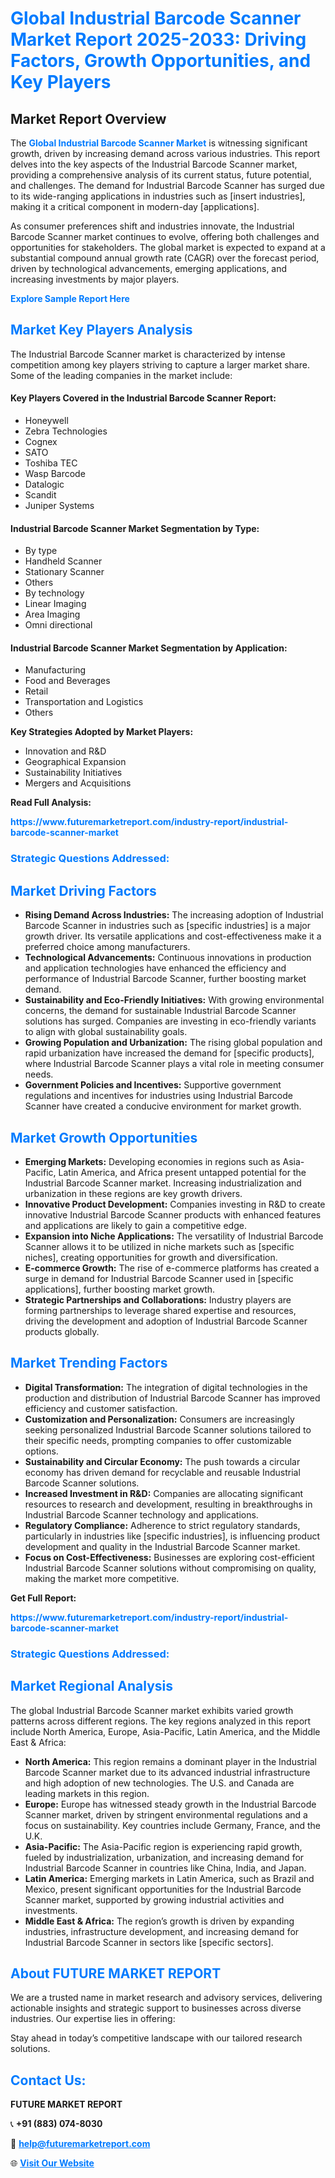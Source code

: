 <h1 style="color: #007BFF;">Global Industrial Barcode Scanner Market Report 2025-2033: Driving Factors, Growth Opportunities, and Key Players</h1>

<section id="overview">
<h2>Market Report Overview</h2>
<p>The <a href="https://www.futuremarketreport.com/industry-report/industrial-barcode-scanner-market" style="color: #007BFF; text-decoration: none;"><strong>Global Industrial Barcode Scanner Market</strong></a> is witnessing significant growth, driven by increasing demand across various industries. This report delves into the key aspects of the Industrial Barcode Scanner market, providing a comprehensive analysis of its current status, future potential, and challenges. The demand for Industrial Barcode Scanner has surged due to its wide-ranging applications in industries such as [insert industries], making it a critical component in modern-day [applications].</p>
<p>As consumer preferences shift and industries innovate, the Industrial Barcode Scanner market continues to evolve, offering both challenges and opportunities for stakeholders. The global market is expected to expand at a substantial compound annual growth rate (CAGR) over the forecast period, driven by technological advancements, emerging applications, and increasing investments by major players.</p>
</section>

<section id="overview">
<p><a href="https://www.futuremarketreport.com/request-sample/reportId=100940" style="color: #007BFF; text-decoration: none;"><strong>Explore Sample Report Here</strong></a></p>
</section>

<section id="key-players">
<h2 style="color: #007BFF;">Market Key Players Analysis</h2>
<p>The Industrial Barcode Scanner market is characterized by intense competition among key players striving to capture a larger market share. Some of the leading companies in the market include:</p>
<h4>Key Players Covered in the Industrial Barcode Scanner Report:</h4>
<ul><li>Honeywell</li><li>Zebra Technologies</li><li>Cognex</li><li>SATO</li><li>Toshiba TEC</li><li>Wasp Barcode</li><li>Datalogic</li><li>Scandit</li><li>Juniper Systems</li></ul>
<h4>Industrial Barcode Scanner Market Segmentation by Type:</h4>
<ul><li>By type</li><li>Handheld Scanner</li><li>Stationary Scanner</li><li>Others</li><li>By technology</li><li>Linear Imaging</li><li>Area Imaging</li><li>Omni directional</li></ul>

<h4>Industrial Barcode Scanner Market Segmentation by Application:</h4>
<ul><li>Manufacturing</li><li>Food and Beverages</li><li>Retail</li><li>Transportation and Logistics</li><li>Others</li></ul>
<p><strong>Key Strategies Adopted by Market Players:</strong></p>
<ul>
<li>Innovation and R&D</li>
<li>Geographical Expansion</li>
<li>Sustainability Initiatives</li>
<li>Mergers and Acquisitions</li>
</ul>
</section>

<section>
<p><strong>Read Full Analysis: </strong></p><a href="https://www.futuremarketreport.com/industry-report/industrial-barcode-scanner-market" style="color: #007BFF; text-decoration: none;"><strong>https://www.futuremarketreport.com/industry-report/industrial-barcode-scanner-market</strong></a>
<h3 style="color: #007BFF;">Strategic Questions Addressed:</h3>
</section>

<section id="driving-factors">
<h2 style="color: #007BFF;">Market Driving Factors</h2>
<ul>
<li><strong>Rising Demand Across Industries:</strong> The increasing adoption of Industrial Barcode Scanner in industries such as [specific industries] is a major growth driver. Its versatile applications and cost-effectiveness make it a preferred choice among manufacturers.</li>
<li><strong>Technological Advancements:</strong> Continuous innovations in production and application technologies have enhanced the efficiency and performance of Industrial Barcode Scanner, further boosting market demand.</li>
<li><strong>Sustainability and Eco-Friendly Initiatives:</strong> With growing environmental concerns, the demand for sustainable Industrial Barcode Scanner solutions has surged. Companies are investing in eco-friendly variants to align with global sustainability goals.</li>
<li><strong>Growing Population and Urbanization:</strong> The rising global population and rapid urbanization have increased the demand for [specific products], where Industrial Barcode Scanner plays a vital role in meeting consumer needs.</li>
<li><strong>Government Policies and Incentives:</strong> Supportive government regulations and incentives for industries using Industrial Barcode Scanner have created a conducive environment for market growth.</li>
</ul>
</section>

<section id="growth-opportunities">
<h2 style="color: #007BFF;">Market Growth Opportunities</h2>
<ul>
<li><strong>Emerging Markets:</strong> Developing economies in regions such as Asia-Pacific, Latin America, and Africa present untapped potential for the Industrial Barcode Scanner market. Increasing industrialization and urbanization in these regions are key growth drivers.</li>
<li><strong>Innovative Product Development:</strong> Companies investing in R&D to create innovative Industrial Barcode Scanner products with enhanced features and applications are likely to gain a competitive edge.</li>
<li><strong>Expansion into Niche Applications:</strong> The versatility of Industrial Barcode Scanner allows it to be utilized in niche markets such as [specific niches], creating opportunities for growth and diversification.</li>
<li><strong>E-commerce Growth:</strong> The rise of e-commerce platforms has created a surge in demand for Industrial Barcode Scanner used in [specific applications], further boosting market growth.</li>
<li><strong>Strategic Partnerships and Collaborations:</strong> Industry players are forming partnerships to leverage shared expertise and resources, driving the development and adoption of Industrial Barcode Scanner products globally.</li>
</ul>
</section>

<section id="trending-factors">
<h2 style="color: #007BFF;">Market Trending Factors</h2>
<ul>
<li><strong>Digital Transformation:</strong> The integration of digital technologies in the production and distribution of Industrial Barcode Scanner has improved efficiency and customer satisfaction.</li>
<li><strong>Customization and Personalization:</strong> Consumers are increasingly seeking personalized Industrial Barcode Scanner solutions tailored to their specific needs, prompting companies to offer customizable options.</li>
<li><strong>Sustainability and Circular Economy:</strong> The push towards a circular economy has driven demand for recyclable and reusable Industrial Barcode Scanner solutions.</li>
<li><strong>Increased Investment in R&D:</strong> Companies are allocating significant resources to research and development, resulting in breakthroughs in Industrial Barcode Scanner technology and applications.</li>
<li><strong>Regulatory Compliance:</strong> Adherence to strict regulatory standards, particularly in industries like [specific industries], is influencing product development and quality in the Industrial Barcode Scanner market.</li>
<li><strong>Focus on Cost-Effectiveness:</strong> Businesses are exploring cost-efficient Industrial Barcode Scanner solutions without compromising on quality, making the market more competitive.</li>
</ul>
</section>

<section>
<p><strong>Get Full Report: </strong></p><a href="https://www.futuremarketreport.com/industry-report/industrial-barcode-scanner-market" style="color: #007BFF; text-decoration: none;"><strong>https://www.futuremarketreport.com/industry-report/industrial-barcode-scanner-market</strong></a>
<h3 style="color: #007BFF;">Strategic Questions Addressed:</h3>
</section>


<section id="regional-analysis">
<h2 style="color: #007BFF;">Market Regional Analysis</h2>
<p>The global Industrial Barcode Scanner market exhibits varied growth patterns across different regions. The key regions analyzed in this report include North America, Europe, Asia-Pacific, Latin America, and the Middle East & Africa:</p>
<ul>
<li><strong>North America:</strong> This region remains a dominant player in the Industrial Barcode Scanner market due to its advanced industrial infrastructure and high adoption of new technologies. The U.S. and Canada are leading markets in this region.</li>
<li><strong>Europe:</strong> Europe has witnessed steady growth in the Industrial Barcode Scanner market, driven by stringent environmental regulations and a focus on sustainability. Key countries include Germany, France, and the U.K.</li>
<li><strong>Asia-Pacific:</strong> The Asia-Pacific region is experiencing rapid growth, fueled by industrialization, urbanization, and increasing demand for Industrial Barcode Scanner in countries like China, India, and Japan.</li>
<li><strong>Latin America:</strong> Emerging markets in Latin America, such as Brazil and Mexico, present significant opportunities for the Industrial Barcode Scanner market, supported by growing industrial activities and investments.</li>
<li><strong>Middle East & Africa:</strong> The region’s growth is driven by expanding industries, infrastructure development, and increasing demand for Industrial Barcode Scanner in sectors like [specific sectors].</li>
</ul>
</section>

<footer>
<h2 style="color: #007BFF;">About FUTURE MARKET REPORT</h2>
<p>We are a trusted name in market research and advisory services, delivering actionable insights and strategic support to businesses across diverse industries. Our expertise lies in offering:</p>

<p>Stay ahead in today’s competitive landscape with our tailored research solutions.</p>

<h2 style="color: #007BFF;">Contact Us:</h2>
<p><strong>FUTURE MARKET REPORT</strong></p>
<p>📞 <strong>+91 (883) 074-8030</strong></p>
<p>📧 <strong><a href="mailto:help@futuremarketreport.com" style="color: #007BFF;">help@futuremarketreport.com</a></strong></p>
<p>🌐 <strong><a href="https://www.futuremarketreport.com/" style="color: #007BFF;">Visit Our Website</a></strong></p>
</footer>